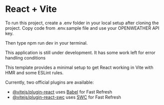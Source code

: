 # React + Vite

To run this project, create a .env folder in your local setup after cloning the project.
Copy code from .env.sample file and use your OPENWEATHER API key.

Then type npm run dev in your terminal.

This application is still under development. It has some work left for error handling conditions

This template provides a minimal setup to get React working in Vite with HMR and some ESLint rules.

Currently, two official plugins are available:

- [@vitejs/plugin-react](https://github.com/vitejs/vite-plugin-react/blob/main/packages/plugin-react/README.md) uses [Babel](https://babeljs.io/) for Fast Refresh
- [@vitejs/plugin-react-swc](https://github.com/vitejs/vite-plugin-react-swc) uses [SWC](https://swc.rs/) for Fast Refresh
